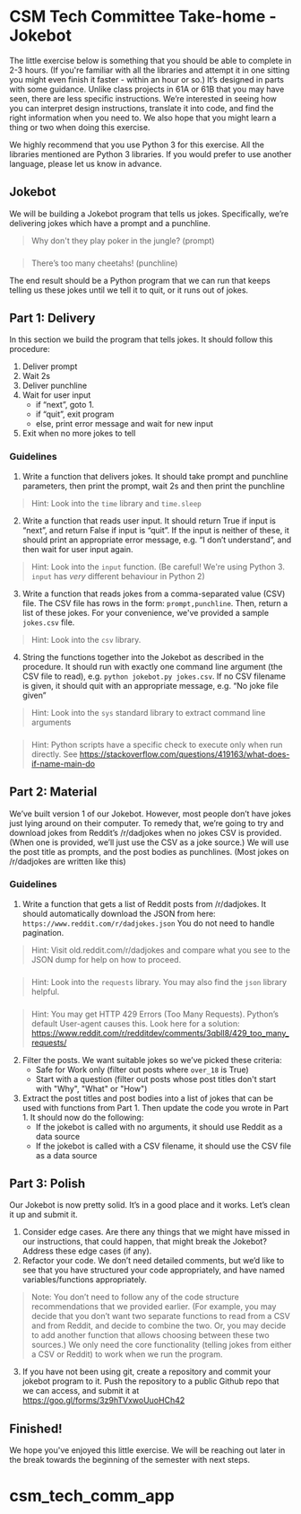 # CSM Tech Committee Take-home - Jokebot

The little exercise below is something that you should be able to complete in 2-3 hours. (If you're familiar with all the libraries and attempt it in one sitting you might even finish it faster - within an hour or so.) It’s designed in parts with some guidance. Unlike class projects in 61A or 61B that you may have seen, there are less specific instructions. We’re interested in seeing how you can interpret design instructions, translate it into code, and find the right information when you need to. We also hope that you might learn a thing or two when doing this exercise.

We highly recommend that you use Python 3 for this exercise. All the libraries mentioned are Python 3 libraries. If you would prefer to use another language, please let us know in advance.

## Jokebot

We will be building a Jokebot program that tells us jokes. Specifically, we’re delivering jokes which have a prompt and a punchline.

> Why don't they play poker in the jungle? (prompt)
###
> There’s too many cheetahs! (punchline)  

The end result should be a Python program that we can run that keeps telling us these jokes until we tell it to quit, or it runs out of jokes.

## Part 1: Delivery

In this section we build the program that tells jokes. It should follow this procedure:

1. Deliver prompt
2. Wait 2s
3. Deliver punchline
4. Wait for user input
    - if “next”, goto 1.
    - if “quit”, exit program
    - else, print error message and wait for new input
5. Exit when no more jokes to tell

### Guidelines

1. Write a function that delivers jokes. It should take prompt and punchline parameters, then print the prompt, wait 2s and then print the punchline
> Hint: Look into the `time` library and `time.sleep`
2. Write a function that reads user input. It should return True if input is “next”, and return False if input is “quit”. If the input is neither of these, it should print an appropriate error message, e.g. “I don’t understand”, and then wait for user input again.
> Hint: Look into the `input` function. (Be careful! We're using Python 3. `input` has *very* different behaviour in Python 2)
3. Write a function that reads jokes from a comma-separated value (CSV) file. The CSV file has rows in the form: `prompt,punchline`. Then, return a list of these jokes. For your convenience, we've provided a sample `jokes.csv` file.
> Hint: Look into the `csv` library.
4. String the functions together into the Jokebot as described in the procedure. It should run with exactly one command line argument (the CSV file to read), e.g. `python jokebot.py jokes.csv`. If no CSV filename is given, it should quit with an appropriate message, e.g. “No joke file given”  
> Hint: Look into the `sys` standard library to extract command line arguments
###
> Hint: Python scripts have a specific check to execute only when run directly. See https://stackoverflow.com/questions/419163/what-does-if-name-main-do

## Part 2: Material

We’ve built version 1 of our Jokebot. However, most people don’t have jokes just lying around on their computer. To remedy that, we’re going to try and download jokes from Reddit’s /r/dadjokes when no jokes CSV is provided. (When one is provided, we’ll just use the CSV as a joke source.) We will use the post title as prompts, and the post bodies as punchlines. (Most jokes on /r/dadjokes are written like this)

### Guidelines
1. Write a function that gets a list of Reddit posts from /r/dadjokes. It should automatically download the JSON from here: `https://www.reddit.com/r/dadjokes.json` You do not need to handle pagination.
> Hint: Visit old.reddit.com/r/dadjokes and compare what you see to the JSON dump for help on how to proceed.
###
> Hint: Look into the `requests` library. You may also find the `json` library helpful.
###
> Hint: You may get HTTP 429 Errors (Too Many Requests). Python’s default User-agent causes this. Look here for a solution: https://www.reddit.com/r/redditdev/comments/3qbll8/429_too_many_requests/
2. Filter the posts. We want suitable jokes so we’ve picked these criteria:
    - Safe for Work only (filter out posts where `over_18` is True)
    - Start with a question (filter out posts whose post titles don't start with "Why", "What" or "How")
3. Extract the post titles and post bodies into a list of jokes that can be used with functions from Part 1. Then update the code you wrote in Part 1. It should now do the following:
    - If the jokebot is called with no arguments, it should use Reddit as a data source
    - If the jokebot is called with a CSV filename, it should use the CSV file as a data source 

## Part 3: Polish

Our Jokebot is now pretty solid. It’s in a good place and it works. Let’s clean it up and submit it.

1. Consider edge cases. Are there any things that we might have missed in our instructions, that could happen, that might break the Jokebot? Address these edge cases (if any).
2. Refactor your code. We don’t need detailed comments, but we’d like to see that you have structured your code appropriately, and have named variables/functions appropriately.
> Note: You don’t need to follow any of the code structure recommendations that we provided earlier. (For example, you may decide that you don’t want two separate functions to read from a CSV and from Reddit, and decide to combine the two. Or, you may decide to add another function that allows choosing between these two sources.) We only need the core functionality (telling jokes from either a CSV or Reddit) to work when we run the program.
3. If you have not been using git, create a repository and commit your jokebot program to it. Push the repository to a public Github repo that we can access, and submit it at https://goo.gl/forms/3z9hTVxwoUuoHCh42

## Finished!
We hope you've enjoyed this little exercise. We will be reaching out later in the break towards the beginning of the semester with next steps.
# csm_tech_comm_app
